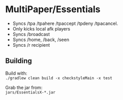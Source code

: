 # MultiPaper/Essentials

 - Syncs /tpa /tpahere /tpaccept /tpdeny /tpacancel.
 - Only kicks local afk players
 - Syncs /broadcast
 - Syncs /home, /back, /seen
 - Syncs /r recipient

## Building

Build with:  
`./gradlew clean build -x checkstyleMain -x test`

Grab the jar from:  
`jars/EssentialsX-*.jar`